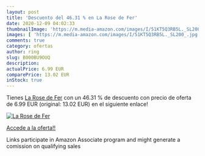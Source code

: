 ```yaml
---
layout: post
title: 'Descuento del 46.31 % en La Rose de Fer'
date: 2020-12-09 04:02:33
thumbnailImage: 'https://m.media-amazon.com/images/I/51KT5Q3RB5L._SL200_.jpg'
images: [ 'https://m.media-amazon.com/images/I/51KT5Q3RB5L._SL200_.jpg' ]
comments: true
category: ofertas
author: ring
slug: B000BU9OUQ
description:
actualPrice: 6.99 EUR
comparePrice: 13.02 EUR
inStock: true
---
```


Tienes [La Rose de Fer](https://www.amazon.fr/dp/B000BU9OUQ/?tag=tolees0d-21) con un 46.31 % de descuento con precio de oferta de 6.99 EUR (original: 13.02 EUR) en el siguiente enlace!

[![La Rose de Fer](https://m.media-amazon.com/images/I/51KT5Q3RB5L._SL200_.jpg)](https://www.amazon.fr/dp/B000BU9OUQ/?tag=tolees0d-21)

[Accede a la oferta!!](https://www.amazon.fr/dp/B000BU9OUQ/?tag=tolees0d-21)

Links participate in Amazon Associate program and might generate a comission on qualifying sales


